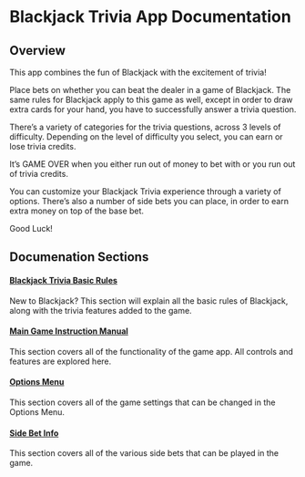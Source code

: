 # Blackjack Trivia App Documentation

## Overview

This app combines the fun of Blackjack with the excitement of trivia!  

Place bets on whether you can beat the dealer in a game of Blackjack.  The same rules for Blackjack apply to this game as well, except in order to draw extra cards for your hand, you have to successfully answer a trivia question.  

There’s a variety of categories for the trivia questions, across 3 levels of difficulty.  Depending on the level of difficulty you select, you can earn or lose trivia credits.

It’s GAME OVER when you either run out of money to bet with or you run out of trivia credits.

You can customize your Blackjack Trivia experience through a variety of options.  There’s also a number of side bets you can place, in order to earn extra money on top of the base bet.

Good Luck!

## Documenation Sections

#### [Blackjack Trivia Basic Rules](basic-rules.md)

New to Blackjack?  This section will explain all the basic rules of Blackjack, along with the trivia features added to the game.

#### [Main Game Instruction Manual](instruct-manual.md)

This section covers all of the functionality of the game app.  All controls and features are explored here.

#### [Options Menu](options-menu.md)

This section covers all of the game settings that can be changed in the Options Menu.

#### [Side Bet Info](side-bet-rules.md)

This section covers all of the various side bets that can be played in the game.





